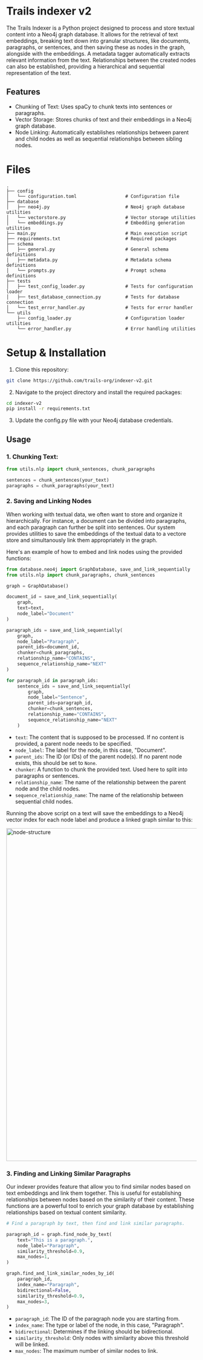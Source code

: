 # Trails indexer v2

The Trails Indexer is a Python project designed to process and store textual content into a Neo4j graph database. It allows for the retrieval of text embeddings, breaking text down into granular structures, like documents, paragraphs, or sentences, and then saving these as nodes in the graph, alongside with the embeddings. A metadata tagger automatically extracts relevant information from the text. Relationships between the created nodes can also be established, providing a hierarchical and sequential representation of the text.

## Features
- Chunking of Text: Uses spaCy to chunk texts into sentences or paragraphs.
- Vector Storage: Stores chunks of text and their embeddings in a Neo4j graph database.
- Node Linking: Automatically establishes relationships between parent and child nodes as well as sequential relationships between sibling nodes.

# Files

```
.
├── config
│   └── configuration.toml                  # Configuration file
├── database
│   ├── neo4j.py                            # Neo4j graph database utilities
│   └── vectorstore.py                      # Vector storage utilities
│   └── embeddings.py                       # Embedding generation utilities
├── main.py                                 # Main execution script
├── requirements.txt                        # Required packages
├── schema
│   ├── general.py                          # General schema definitions
│   ├── metadata.py                         # Metadata schema definitions
│   └── prompts.py                          # Prompt schema definitions
├── tests
│   ├── test_config_loader.py               # Tests for configuration loader
│   ├── test_database_connection.py         # Tests for database connection
│   └── test_error_handler.py               # Tests for error handler
└── utils
    ├── config_loader.py                    # Configuration loader utilities
    └── error_handler.py                    # Error handling utilities

```

# Setup & Installation

1. Clone this repository:

```bash
git clone https://github.com/trails-org/indexer-v2.git
```

2. Navigate to the project directory and install the required packages:

```bash
cd indexer-v2
pip install -r requirements.txt
```

3. Update the config.py file with your Neo4j database credentials.

## Usage

### 1. Chunking Text:

```python
from utils.nlp import chunk_sentences, chunk_paragraphs

sentences = chunk_sentences(your_text)
paragraphs = chunk_paragraphs(your_text)
```

### 2. Saving and Linking Nodes

When working with textual data, we often want to store and organize it hierarchically. For instance, a document can be divided into paragraphs, and each paragraph can further be split into sentences. Our system provides utilities to save the embeddings of the textual data to a vectore store and simultanously link them appropriately in the graph.

Here's an example of how to embed and link nodes using the provided functions:

```python
from database.neo4j import GraphDatabase, save_and_link_sequentially
from utils.nlp import chunk_paragraphs, chunk_sentences

graph = GraphDatabase()

document_id = save_and_link_sequentially(
    graph, 
    text=text, 
    node_label="Document"
)

paragraph_ids = save_and_link_sequentially(
    graph,
    node_label="Paragraph",
    parent_ids=document_id,
    chunker=chunk_paragraphs,
    relationship_name="CONTAINS",
    sequence_relationship_name="NEXT"
)

for paragraph_id in paragraph_ids:
    sentence_ids = save_and_link_sequentially(
        graph,
        node_label="Sentence",
        parent_ids=paragraph_id,
        chunker=chunk_sentences,
        relationship_name="CONTAINS",
        sequence_relationship_name="NEXT"
    )
```

- `text`: The content that is supposed to be processed. If no content is provided, a parent node needs to be specified.
- `node_label`: The label for the node, in this case, "Document".
- `parent_ids`: The ID (or IDs) of the parent node(s). If no parent node exists, this should be set to `None`.
- `chunker`: A function to chunk the provided text. Used here to split into paragraphs or sentences.
- `relationship_name`: The name of the relationship between the parent node and the child nodes.
- `sequence_relationship_name`: The name of the relationship between sequential child nodes.

Running the above script on a text will save the embeddings to a Neo4j vector index for each node label and produce a linked graph similar to this:

<img width="880" alt="node-structure" src="https://github.com/trails-org/indexer-v2/assets/50588193/7e3c1948-bea1-483b-a18b-8f335d139efe">


### 3. Finding and Linking Similar Paragraphs

Our indexer provides feature that allow you to find similar nodes based on text embeddings and link them together. This is useful for establishing relationships between nodes based on the similarity of their content. These functions are a powerful tool to enrich your graph database by establishing relationships based on textual content similarity.

```python
# Find a paragraph by text, then find and link similar paragraphs.

paragraph_id = graph.find_node_by_text(
    text="This is a paragraph.",
    node_label="Paragraph",
    similarity_threshold=0.9,
    max_nodes=1,
)

graph.find_and_link_similar_nodes_by_id(
    paragraph_id,
    index_name="Paragraph",
    bidirectional=False,
    similarity_threshold=0.9,
    max_nodes=3,
)
```

- `paragraph_id`: The ID of the paragraph node you are starting from.
- `index_name`: The type or label of the node, in this case, "Paragraph".
- `bidirectional`: Determines if the linking should be bidirectional.
- `similarity_threshold`: Only nodes with similarity above this threshold will be linked.
- `max_nodes`: The maximum number of similar nodes to link.

